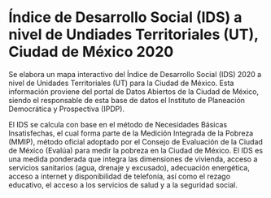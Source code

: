 # Índice de Desarrollo Social (IDS) a nivel de Undiades Territoriales (UT), Ciudad de México 2020
Se elabora un mapa interactivo del Índice de Desarrollo Social (IDS) 2020 a nivel de Unidades Territoriales (UT) para la Ciudad de México. Esta información proviene del portal de Datos Abiertos de la Ciudad de México, siendo el responsable de esta base de datos el Instituto de Planeación Democrática y Prospectiva (IPDP).

El IDS se calcula con base en el método de Necesidades Básicas Insatisfechas, el cual forma parte de la Medición Integrada de la Pobreza (MMIP), método oficial adoptado por el Consejo de Evaluación de la Ciudad de México (Evalúa) para medir la pobreza en la Ciudad de México. El IDS es una medida ponderada que integra las dimensiones de vivienda, acceso a servicios sanitarios (agua, drenaje y excusado), adecuación energética, acceso a internet y disponibilidad de telefonía, así como el rezago educativo, el acceso a los servicios de salud y a la seguridad social.
